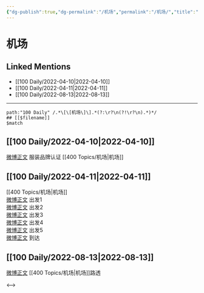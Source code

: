 ```yaml
---
{"dg-publish":true,"dg-permalink":"/机场","permalink":"/机场/","title":"机场","tags":[null],"created":"2022-11-21T16:35:29.000+08:00","updated":"2023-04-10T17:22:31.518+08:00"}
---
```


# 机场

## Linked Mentions
- [[100 Daily/2022-04-10\|2022-04-10]]
- [[100 Daily/2022-04-11\|2022-04-11]]
- [[100 Daily/2022-08-13\|2022-08-13]]


---

```expander
path:"100 Daily" /.*\[\[机场\]\].*(?:\r?\n(?!\r?\n).*)*/
## [[$filename]]
$match
```
## [[100 Daily/2022-04-10\|2022-04-10]]
[微博正文](https://m.weibo.cn/7455197959/4756337681239048) 服装品牌认证 [[400 Topics/机场\|机场]]
## [[100 Daily/2022-04-11\|2022-04-11]]
[[400 Topics/机场\|机场]]  
[微博正文](https://weibo.com/detail/4757112678517432) 出发1  
[微博正文](https://weibo.com/detail/4757103187069316) 出发2  
[微博正文](https://weibo.com/detail/4757090592099445) 出发3  
[微博正文](https://weibo.com/detail/4757094496469959) 出发4  
[微博正文](https://weibo.com/detail/4757113534156120) 出发5  
[微博正文](https://weibo.com/detail/4757164676353021) 到达

## [[100 Daily/2022-08-13\|2022-08-13]]
[微博正文](https://m.weibo.cn/6153221451/4802016788090646) [[400 Topics/机场\|机场]]路透

<-->
